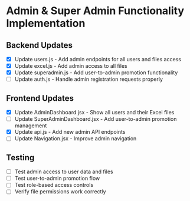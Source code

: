 # Admin & Super Admin Functionality Implementation

## Backend Updates
- [x] Update users.js - Add admin endpoints for all users and files access
- [x] Update excel.js - Add admin access to all files
- [x] Update superadmin.js - Add user-to-admin promotion functionality
- [ ] Update auth.js - Handle admin registration requests properly

## Frontend Updates
- [x] Update AdminDashboard.jsx - Show all users and their Excel files
- [ ] Update SuperAdminDashboard.jsx - Add user-to-admin promotion management
- [x] Update api.js - Add new admin API endpoints
- [ ] Update Navigation.jsx - Improve admin navigation

## Testing
- [ ] Test admin access to user data and files
- [ ] Test user-to-admin promotion flow
- [ ] Test role-based access controls
- [ ] Verify file permissions work correctly
